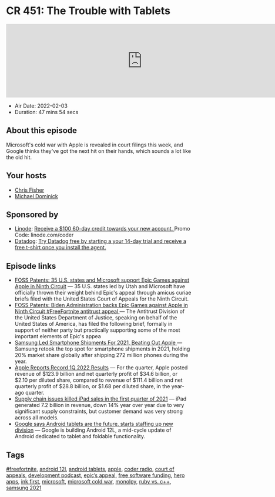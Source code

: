 # CR 451: The Trouble with Tablets

<iframe src="https://player.fireside.fm/v2/MLf2ZzhC+_VO-JhQn?theme=dark" width="740" height="200" frameborder="0" scrolling="no"></iframe>

* Air Date: 2022-02-03
* Duration: 47 mins 54 secs

## About this episode

Microsoft's cold war with Apple is revealed in court filings this week, and Google thinks they've got the next hit on their hands, which sounds a lot like the old hit.

## Your hosts
* [Chris Fisher](https://coder.show/hosts/chrislas)
* [Michael Dominick](https://coder.show/hosts/michael)

## Sponsored by

  * [Linode](https://linode.com/coder): [Receive a $100 60-day credit towards your new account. ](https://linode.com/coder) Promo Code: linode.com/coder
  * [Datadog](http://datadog.com/coderradio): [Try Datadog free by starting a your 14-day trial and receive a free t-shirt once you install the agent.](http://datadog.com/coderradio)



## Episode links

  * [FOSS Patents: 35 U.S. states and Microsoft support Epic Games against Apple in Ninth Circuit](http://www.fosspatents.com/2022/01/35-us-states-and-microsoft-support-epic.html "FOSS Patents: 35 U.S. states and Microsoft support Epic Games against Apple in Ninth Circuit") — 35 U.S. states led by Utah and Microsoft have officially thrown their weight behind Epic's appeal through amicus curiae briefs filed with the United States Court of Appeals for the Ninth Circuit.
  * [FOSS Patents: Biden Administration backs Epic Games against Apple in Ninth Circuit #FreeFortnite antitrust appeal ](http://www.fosspatents.com/2022/01/biden-administration-backs-epic-games.html "FOSS Patents: Biden Administration backs Epic Games against Apple in Ninth Circuit #FreeFortnite antitrust appeal ") — The Antitrust Division of the United States Department of Justice, speaking on behalf of the United States of America, has filed the following brief, formally in support of neither party but practically supporting some of the most important elements of Epic's appea
  * [Samsung Led Smartphone Shipments For 2021, Beating Out Apple ](https://www.idc.com/getdoc.jsp?containerId=prUS48830822 "Samsung Led Smartphone Shipments For 2021, Beating Out Apple ") — Samsung retook the top spot for smartphone shipments in 2021, holding 20% market share globally after shipping 272 million phones during the year.
  * [Apple Reports Record 1Q 2022 Results](https://www.macrumors.com/2022/01/27/apple-1q-2022-earnings/ "Apple Reports Record 1Q 2022 Results") — For the quarter, Apple posted revenue of $123.9 billion and net quarterly profit of $34.6 billion, or $2.10 per diluted share, compared to revenue of $111.4 billion and net quarterly profit of $28.8 billion, or $1.68 per diluted share, in the year-ago quarter.
  * [Supply chain issues killed iPad sales in the first quarter of 2021](https://www.imore.com/supply-chain-issues-killed-ipad-sales-first-quarter-2021 "Supply chain issues killed iPad sales in the first quarter of 2021") — iPad generated 7.2 billion in revenue, down 14% year over year due to very significant supply constraints, but customer demand was very strong across all models.
  * [Google says Android tablets are the future, starts staffing up new division](https://arstechnica.com/gadgets/2022/01/google-says-tablets-are-the-future-wants-to-hire-android-tablet-leadership/ "Google says Android tablets are the future, starts staffing up new division") — Google is building Android 12L, a mid-cycle update of Android dedicated to tablet and foldable functionality.



## Tags

[#freefortnite](https://coder.show/tags/%23freefortnite), [android 12l](https://coder.show/tags/android%2012l), [android tablets](https://coder.show/tags/android%20tablets), [apple](https://coder.show/tags/apple), [coder radio](https://coder.show/tags/coder%20radio), [court of appeals](https://coder.show/tags/court%20of%20appeals), [development podcast](https://coder.show/tags/development%20podcast), [epic’s appeal](https://coder.show/tags/epic%E2%80%99s%20appeal), [free software funding](https://coder.show/tags/free%20software%20funding), [hero apps](https://coder.show/tags/hero%20apps), [ink first](https://coder.show/tags/ink%20first), [microsoft](https://coder.show/tags/microsoft), [microsoft cold war](https://coder.show/tags/microsoft%20cold%20war), [monolpy](https://coder.show/tags/monolpy), [ruby vs. c++](https://coder.show/tags/ruby%20vs.%20c++), [samsung 2021](https://coder.show/tags/samsung%202021)